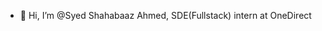 - 👋 Hi, I’m @Syed Shahabaaz Ahmed, SDE(Fullstack) intern at OneDirect

<!---
Syed-Shahabaaz/Syed-Shahabaaz is a ✨ special ✨ repository because its `README.md` (this file) appears on your GitHub profile.
You can click the Preview link to take a look at your changes.
--->
